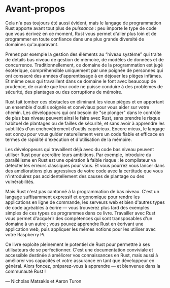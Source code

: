 <!--
# Foreword
-->

# Avant-propos

<!--
It wasn’t always so clear, but the Rust programming language is fundamentally
about *empowerment*: no matter what kind of code you are writing now, Rust
empowers you to reach farther, to program with confidence in a wider variety of
domains than you did before.
-->

Cela n'a pas toujours été aussi évident, mais le langage de programmation Rust
apporte avant tout plus de *puissance* : peu importe le type de code que vous
écrivez en ce moment, Rust vous permet d'aller plus loin et de
programmer en toute confiance dans une plus grande diversité de domaines
qu'auparavant.

<!--
Take, for example, “systems-level” work that deals with low-level details of
memory management, data representation, and concurrency. Traditionally, this
realm of programming is seen as arcane, accessible only to a select few who
have devoted the necessary years learning to avoid its infamous pitfalls. And
even those who practice it do so with caution, lest their code be open to
exploits, crashes, or corruption.
-->

Prenez par exemple la gestion des éléments au “niveau système” qui traite de
détails bas niveau de gestion de mémoire, de modèles de données et de
concurrence. Traditionnellement, ce domaine de la programmation est jugé
ésotérique, compréhensible uniquement par une poignée de personnes qui ont
consacré des années d'apprentissage à en déjouer les pièges infâmes.
Et même ceux qui travaillent dans ce domaine le font avec beaucoup de prudence,
de crainte que leur code ne puisse conduire à des problèmes de sécurité, des plantages
ou des corruptions de mémoire.

<!--
Rust breaks down these barriers by eliminating the old pitfalls and providing a
friendly, polished set of tools to help you along the way. Programmers who need
to “dip down” into lower-level control can do so with Rust, without taking on
the customary risk of crashes or security holes, and without having to learn
the fine points of a fickle toolchain. Better yet, the language is designed to
guide you naturally towards reliable code that is efficient in terms of speed
and memory usage.
-->

Rust fait tomber ces obstacles en éliminant les vieux pièges et en apportant un
ensemble d'outils soignés et conviviaux pour vous aider sur votre chemin.
Les développeurs qui ont besoin de "se plonger" dans le contrôle de plus
bas niveau peuvent ainsi le faire avec Rust, sans prendre le risque habituel
de plantages ou de failles de sécurité, et sans avoir à apprendre les subtilités
d'un enchevêtrement d'outils capricieux. Encore mieux, le langage est conçu pour
vous guider naturellement vers un code fiable et efficace en termes de rapidité
d'exécution et d'utilisation de la mémoire.

<!--
Programmers who are already working with low-level code can use Rust to raise
their ambitions. For example, introducing parallelism in Rust is a relatively
low-risk operation: the compiler will catch the classical mistakes for you. And
you can tackle more aggressive optimizations in your code with the confidence
that you won’t accidentally introduce crashes or vulnerabilities.
-->

Les développeurs qui travaillent déjà avec du code bas niveau peuvent utiliser
Rust pour accroître leurs ambitions. Par exemple, introduire du parallélisme en
Rust est une opération à faible risque : le compilateur va détecter les erreurs
classiques pour vous. Et vous pourrez vous lancer dans des améliorations plus
agressives de votre code avec la certitude que vous n'introduirez pas
accidentellement des causes de plantage ou des vulnérabilités.

<!--
But Rust isn’t limited to low-level systems programming. It’s expressive and
ergonomic enough to make CLI apps, web servers, and many other kinds of code
quite pleasant to write — you’ll find simple examples of both later in the
book. Working with Rust allows you to build skills that transfer from one
domain to another; you can learn Rust by writing a web app, then apply those
same skills to target your Raspberry Pi.
-->

Mais Rust n'est pas cantonné à la programmation de bas niveau. C'est un langage
suffisamment expressif et ergonomique pour rendre les applications en ligne
de commande, les serveurs web et bien d'autres types de code agréables à écrire
— vous trouverez plus tard des exemples simples de ces types de programmes dans ce livre.
Travailler avec Rust vous permet d'acquérir des compétences qui sont
transposables d'un domaine à un autre ; vous pouvez apprendre Rust en écrivant
une application web, puis appliquer les mêmes notions pour les utiliser avec
votre Raspberry Pi.

<!--
This book fully embraces the potential of Rust to empower its users. It’s a
friendly and approachable text intended to help you level up not just your
knowledge of Rust, but also your reach and confidence as a programmer in
general. So dive in, get ready to learn—and welcome to the Rust community!
-->

Ce livre exploite pleinement le potentiel de Rust pour permettre à ses
utilisateurs de se perfectionner. C'est une documentation conviviale et accessible
destinée à améliorer vos connaissances en Rust, mais aussi à améliorer vos
capacités et votre assurance en tant que développeur en général. Alors foncez,
préparez-vous à apprendre — et bienvenue dans la communauté Rust !

<!--
— Nicholas Matsakis and Aaron Turon
-->

— Nicholas Matsakis et Aaron Turon
